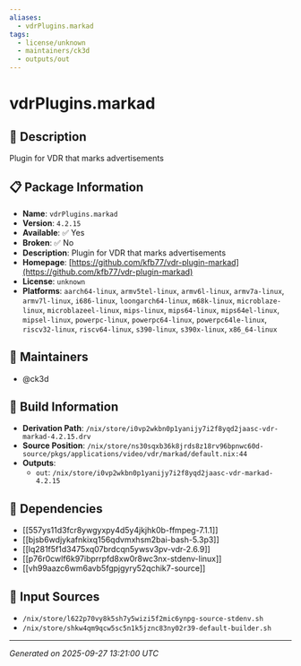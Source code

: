 ```yaml
---
aliases:
  - vdrPlugins.markad
tags:
  - license/unknown
  - maintainers/ck3d
  - outputs/out
---
```


# vdrPlugins.markad

## 📝 Description

Plugin for VDR that marks advertisements

## 📋 Package Information

- **Name**: `vdrPlugins.markad`
- **Version**: `4.2.15`
- **Available**: ✅ Yes
- **Broken**: ✅ No
- **Description**: Plugin for VDR that marks advertisements
- **Homepage**: [https://github.com/kfb77/vdr-plugin-markad](https://github.com/kfb77/vdr-plugin-markad)
- **License**: `unknown`
- **Platforms**: `aarch64-linux`, `armv5tel-linux`, `armv6l-linux`, `armv7a-linux`, `armv7l-linux`, `i686-linux`, `loongarch64-linux`, `m68k-linux`, `microblaze-linux`, `microblazeel-linux`, `mips-linux`, `mips64-linux`, `mips64el-linux`, `mipsel-linux`, `powerpc-linux`, `powerpc64-linux`, `powerpc64le-linux`, `riscv32-linux`, `riscv64-linux`, `s390-linux`, `s390x-linux`, `x86_64-linux`
## 👥 Maintainers

- @ck3d


## 🔧 Build Information

- **Derivation Path**: `/nix/store/i0vp2wkbn0p1yanijy7i2f8yqd2jaasc-vdr-markad-4.2.15.drv`
- **Source Position**: `/nix/store/ns30sqxb36k8jrds8z18rv96bpnwc60d-source/pkgs/applications/video/vdr/markad/default.nix:44`
- **Outputs**:
  - `out`:  `/nix/store/i0vp2wkbn0p1yanijy7i2f8yqd2jaasc-vdr-markad-4.2.15`

## 🔗 Dependencies

- [[557ys11d3fcr8ywgyxpy4d5y4jkjhk0b-ffmpeg-7.1.1]]
- [[bjsb6wdjykafnkixq156qdvmxhsm2bai-bash-5.3p3]]
- [[lq281f5f1d3475xq07brdcqn5ywsv3pv-vdr-2.6.9]]
- [[p76r0cwlf6k97ibprrpfd8xw0r8wc3nx-stdenv-linux]]
- [[vh99aazc6wm6avb5fgpjgyry52qchik7-source]]

## 📁 Input Sources

- `/nix/store/l622p70vy8k5sh7y5wizi5f2mic6ynpg-source-stdenv.sh`
- `/nix/store/shkw4qm9qcw5sc5n1k5jznc83ny02r39-default-builder.sh`

---
*Generated on 2025-09-27 13:21:00 UTC*
